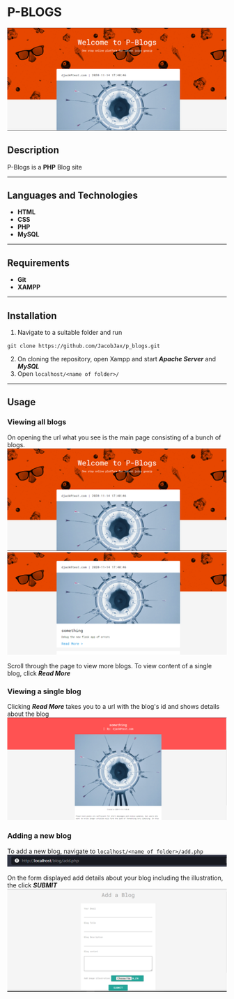 # P-BLOGS
![P-Blogs page ](/illustrations/mainpage.PNG)

## Description
P-Blogs is a **PHP** Blog site
___
## Languages and Technologies
* **HTML**
* **CSS**
* **PHP**
* **MySQL** 
___
## Requirements
* **Git**
* **XAMPP**
___
## Installation

1. Navigate to a suitable folder and run
 ``` 
 git clone https://github.com/JacobJax/p_blogs.git 
 ```
2. On cloning the repository, open Xampp and start _**Apache Server**_ and _**MySQL**_
1. Open `localhost/<name of folder>/`
___

## Usage

### Viewing all blogs
On opening the url what you see is the main page consisting of a bunch of blogs.
![P-Blogs page ](/illustrations/mainpage.PNG)
![P-Blogs page ](/illustrations/blog.PNG)

Scroll through the page to view more blogs.
To view content of a single blog, click **_Read More_**

### Viewing a single blog
Clicking _**Read More**_ takes you to a url with the blog's id and shows details about the blog
![P-Blogs page ](/illustrations/singleblog.PNG)

### Adding a new blog
To add a new blog, navigate to `localhost/<name of folder>/add.php`
![P-Blogs page ](/illustrations/add_route.PNG)

On the form displayed add details about your blog including the illustration, the click _**SUBMIT**_
![P-Blogs page ](/illustrations/add_page.PNG)